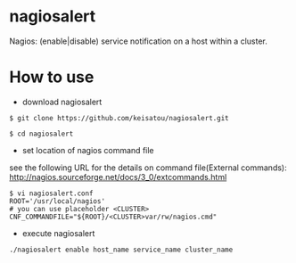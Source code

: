 nagiosalert
===========

Nagios: (enable|disable) service notification on a host within a cluster.

# How to use
* download nagiosalert

```
$ git clone https://github.com/keisatou/nagiosalert.git

$ cd nagiosalert
```

* set location of nagios command file

see the following URL for the details on command file(External commands):  
http://nagios.sourceforge.net/docs/3_0/extcommands.html

```
$ vi nagiosalert.conf
ROOT='/usr/local/nagios'
# you can use placeholder <CLUSTER>
CNF_COMMANDFILE="${ROOT}/<CLUSTER>var/rw/nagios.cmd"
```

* execute nagiosalert

```
./nagiosalert enable host_name service_name cluster_name
```
